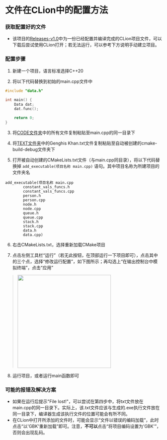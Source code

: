 # 文件在CLion中的配置方法

### 获取配置好的文件
- 该项目的[Releases-v1.0](https://github.com/qzddmyc/Genghis_Khan/releases/tag/v1.0)中为一份已经配置并编译完成的CLion项目文件，可以下载后尝试使用CLion打开；若无法运行，可以参考下方说明手动建立项目。

### 配置步骤

1. 新建一个项目，语言标准选择C++20

2. 将以下代码替换到初始的main.cpp文件中
```c++
#include "data.h"

int main() {
    Data dat;
    dat.func();

    return 0;
}
```

3. 将[CODE文件夹](https://github.com/qzddmyc/Genghis_Khan/edit/main/CONFIGURATION/CODE)中的所有文件复制粘贴至main.cpp的同一目录下

4. 将[TEXT文件夹](https://github.com/qzddmyc/Genghis_Khan/edit/main/CONFIGURATION/TEXT)中的Genghis Khan.txt文件复制粘贴至自动被创建的cmake-build-debug文件夹下

5. 打开被自动创建的CMakeLists.txt文件（与main.cpp同目录），将以下代码替换掉 `add_executable(项目名称 main.cpp)` 语句。其中项目名称为所建项目的文件夹名
```
add_executable(项目名称 main.cpp
        constant_vals_funcs.h
        constant_vals_funcs.cpp
        person.h
        person.cpp
        node.h
        node.cpp
        queue.h
        queue.cpp
        stack.h
        stack.cpp
        data.h
        data.cpp)
```

6. 右击CMakeLists.txt，选择重新加载CMake项目

7. 点击左侧工具栏“运行”（若无此按钮，在顶部运行一下项目即可），点击其中的三个点，选择“修改运行配置”，如下图所示；再勾选上“在输出控制台中模拟终端”，点击“应用”
> <img src="https://github.com/user-attachments/assets/e4f57338-11c7-41be-ad04-236661f95b40" style="width: 300px;"/>

8. 运行项目，或者运行main函数即可

### 可能的报错及解决方案

- 如果在运行后提示"File lost!"，可以尝试在第四步中，将txt文件放在main.cpp的同一目录下。实际上，该.txt文件应该与生成的.exe执行文件放在同一目录下，编译器生成该执行文件的位置可能会有所不同。
- 在CLion中打开所添加的文件时，可能会显示“文件以错误的编码加载”，此时点击“以'GBK'重新加载”即可。注意，**不可以**点击“将项目编码设置为'GBK'”，否则会出现乱码。
